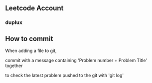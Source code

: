 ## Leetcode Account

### duplux


## How to commit

When adding a file to git,


commit with a message containing 'Problem number + Problem Title' together


to check the latest problem pushed to the git with 'git log'
